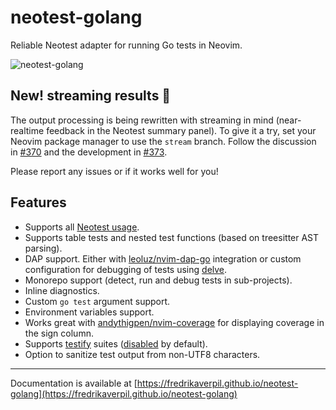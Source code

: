 # neotest-golang

Reliable Neotest adapter for running Go tests in Neovim.

![neotest-golang](https://github.com/fredrikaverpil/neotest-golang/assets/994357/afb6e936-b355-4d7b-ab73-65c21ee66ae7)

## New! streaming results 💫

The output processing is being rewritten with streaming in mind (near-realtime
feedback in the Neotest summary panel). To give it a try, set your Neovim
package manager to use the `stream` branch. Follow the discussion in
[#370](https://github.com/fredrikaverpil/neotest-golang/issues/370) and the
development in
[#373](https://github.com/fredrikaverpil/neotest-golang/pull/373).

Please report any issues or if it works well for you!

## Features

- Supports all [Neotest usage](https://github.com/nvim-neotest/neotest#usage).
- Supports table tests and nested test functions (based on treesitter AST
  parsing).
- DAP support. Either with
  [leoluz/nvim-dap-go](https://github.com/leoluz/nvim-dap-go) integration or
  custom configuration for debugging of tests using
  [delve](https://github.com/go-delve/delve).
- Monorepo support (detect, run and debug tests in sub-projects).
- Inline diagnostics.
- Custom `go test` argument support.
- Environment variables support.
- Works great with
  [andythigpen/nvim-coverage](https://github.com/andythigpen/nvim-coverage) for
  displaying coverage in the sign column.
- Supports [testify](https://github.com/stretchr/testify) suites
  ([disabled](https://fredrikaverpil.github.io/neotest-golang/config/#testify_enabled)
  by default).
- Option to sanitize test output from non-UTF8 characters.

---

Documentation is available at
[https://fredrikaverpil.github.io/neotest-golang](https://fredrikaverpil.github.io/neotest-golang)

